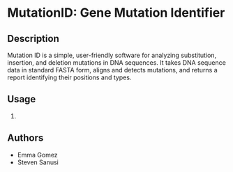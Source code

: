 # MutationID: Gene Mutation Identifier

## Description

Mutation ID is a simple, user-friendly software for analyzing substitution, insertion, and deletion mutations in DNA sequences. It takes DNA sequence data in standard FASTA form, aligns and detects mutations, and returns a report identifying their positions and types.

## Usage
1. 

## Authors
* Emma Gomez
* Steven Sanusi